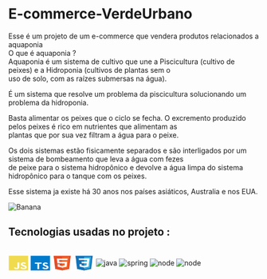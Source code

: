 # E-commerce-VerdeUrbano
<p> 
    Esse é um projeto de um e-commerce que vendera produtos relacionados a aquaponia <br>
  O que é aquaponia ? <br>
  Aquaponia é um sistema de cultivo que une a Piscicultura (cultivo de peixes) e a Hidroponia (cultivos de plantas sem o <br>uso de solo, com as raízes submersas na água).<br>

É um sistema que resolve um problema da piscicultura solucionando um problema da hidroponia.<br>

Basta alimentar os peixes que o ciclo se fecha. O excremento produzido pelos peixes é rico em nutrientes que alimentam as <br>plantas que por sua vez filtram a água para o peixe.<br>

Os dois sistemas estão fisicamente separados e são interligados por um sistema de bombeamento que leva a água com fezes <br> de peixe para o sistema hidropônico e devolve a água limpa do sistema hidropônico para o tanque com os peixes.<br>

Esse sistema ja existe há 30 anos nos países asiáticos, Australia e nos EUA.
</p>

<img  src="https://us.123rf.com/450wm/wonderisland/wonderisland1310/wonderisland131000045/34998068-aquaponics-%EC%8B%9C%EC%8A%A4%ED%85%9C.jpg?ver=6" alt="Banana" />

##
## Tecnologias usadas no projeto :

<div style="display: inline_block"><br>
    <img align="center" alt="Js" height="30" width="40" src="https://raw.githubusercontent.com/devicons/devicon/master/icons/javascript/javascript-plain.svg">
    <img align="center" alt="Ts" height="30" width="40" src="https://raw.githubusercontent.com/devicons/devicon/master/icons/typescript/typescript-plain.svg">
    <img align="center" alt="HTML" height="30" width="40" src="https://raw.githubusercontent.com/devicons/devicon/master/icons/html5/html5-original.svg">
    <img align="center" alt="CSS" height="30" width="40" src="https://raw.githubusercontent.com/devicons/devicon/master/icons/css3/css3-original.svg">
   <img align="center" alt="java" height="30" width="40" src="https://icongr.am/devicon/java-original.svg?size=148&color=currentColor">
    <img align="center" alt="spring" height="30" width="40" src="https://cdn.jsdelivr.net/gh/devicons/devicon/icons/spring/spring-original.svg">
    <img align="center" alt="node" height="30" width="40" src="https://cdn.jsdelivr.net/gh/devicons/devicon/icons/nodejs/nodejs-plain.svg">
     <img align="center" alt="node" height="30" width="40" src="https://cdn.jsdelivr.net/gh/devicons/devicon/icons/angularjs/angularjs-original.svg">

</div>

##
